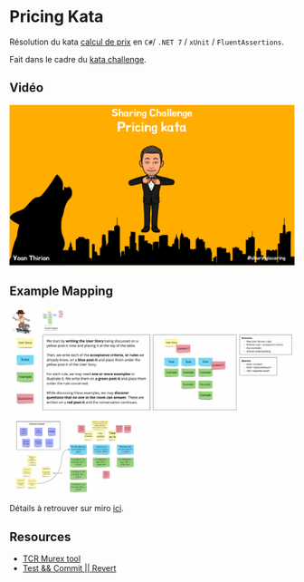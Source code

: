# Pricing Kata
Résolution du kata [calcul de prix](https://github.com/xnopre/xnopre-katas/blob/master/pricer.md) en `C#`/ `.NET 7` / `xUnit` / `FluentAssertions`.

Fait dans le cadre du [kata challenge](https://docs.google.com/document/d/1P09tF9peaGUVAg7F-uGNtAU1r4wkyAdVMxU9VEU_D7A/edit).

## Vidéo
[![Pricing Kata on Youtube](img/pricing-kata-challenge.png)](https://youtu.be/v0xUUKDYUt0)

## Example Mapping
![Example mapping](img/example-mapping.jpg)

Détails à retrouver sur miro [ici](https://miro.com/app/board/uXjVM706BBU=/?share_link_id=431682749138).

## Resources
- [TCR Murex tool](https://github.com/murex/TCR/tree/main)
- [Test && Commit || Revert](https://medium.com/@kentbeck_7670/test-commit-revert-870bbd756864)